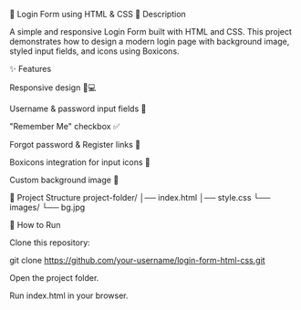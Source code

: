 🔐 Login Form using HTML & CSS
📝 Description

A simple and responsive Login Form built with HTML and CSS.
This project demonstrates how to design a modern login page with background image, styled input fields, and icons using Boxicons.

✨ Features

Responsive design 📱💻

Username & password input fields 🔑

"Remember Me" checkbox ✅

Forgot password & Register links 🔗

Boxicons integration for input icons 🎨

Custom background image 🌆

📂 Project Structure
project-folder/
│── index.html
│── style.css
└── images/
    └── bg.jpg

🚀 How to Run

Clone this repository:

git clone https://github.com/your-username/login-form-html-css.git


Open the project folder.

Run index.html in your browser.

